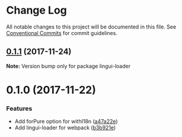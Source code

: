 # Change Log

All notable changes to this project will be documented in this file.
See [Conventional Commits](https://conventionalcommits.org) for commit guidelines.

<a name="0.1.1"></a>
## [0.1.1](https://github.com/lingui/js-lingui/compare/lingui-loader@0.1.0...lingui-loader@0.1.1) (2017-11-24)




**Note:** Version bump only for package lingui-loader

<a name="0.1.0"></a>
# 0.1.0 (2017-11-22)


### Features

* Add forPure option for withI18n ([a47a22e](https://github.com/lingui/js-lingui/commit/a47a22e))
* Add lingui-loader for webpack ([b3b921e](https://github.com/lingui/js-lingui/commit/b3b921e))

